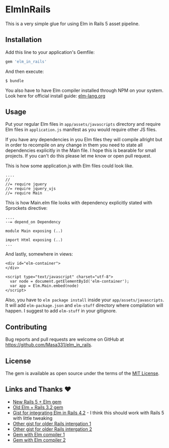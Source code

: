 # ElmInRails

This is a very simple glue for using Elm in Rails 5 asset pipeline.

## Installation

Add this line to your application's Gemfile:

```ruby
gem 'elm_in_rails'
```

And then execute:

    $ bundle

You also have to have Elm compiler installed through NPM on your system. Look here for official install guide:
[elm-lang.org](http://elm-lang.org/)

## Usage

Put your regular Elm files in `app/assets/javascripts` directory and require Elm files in `application.js` manifest as you would require other JS files.

If you have any dependencies in you Elm files they will compile allright but in order to recompile on any change in them you need to state all dependencies explicitly in the Main file.
I hope this is bearable for small projects. If you can't do this please let me know or open pull request.

This is how some application.js with Elm files could look like.
```
....
//
//= require jquery
//= require jquery_ujs
//= require Main
```

This is how Main.elm file looks with dependency explicitly stated with Sprockets directive:
```
....
--= depend_on Dependency

module Main exposing (..)

import Html exposing (..)
...
```

And lastly, somewhere in views:
```
<div id="elm-container">
</div>

<script type="text/javascript" charset="utf-8">
  var node = document.getElementById('elm-container');
  var app = Elm.Main.embed(node)
</script>

```

Also, you have to `elm package install` inside your `app/assets/javascripts`. It will add `elm-package.json` and `elm-stuff` directory where compilation will happen. I suggest to add `elm-stuff` in your gitignore.

## Contributing

Bug reports and pull requests are welcome on GitHub at https://github.com/Masa331/elm_in_rails.

## License

The gem is available as open source under the terms of the [MIT License](http://opensource.org/licenses/MIT).

## Links and Thanks :heart:

- [New Rails 5 + Elm gem](https://github.com/NoRedInk/npm-elm-rails)
- [Old Elm + Rails 3.2 gem](https://github.com/NoRedInk/elm_sprockets)
- [Gist for integrating Elm in Rails 4.2](https://gist.github.com/tmichel/4ac68024b30b77594dac) - I think this should work with Rails 5 with little tweaking
- [Other gist for older Rails intergation 1](https://gist.github.com/rtfeldman/db7b121100b6c6ff435b)
- [Other gist for older Rails intergation 2](https://gist.github.com/rtfeldman/e191ee54cc00f8632ade)
- [Gem with Elm compiler 1](https://github.com/eunomie/ruby-elm)
- [Gem with Elm compiler 2](https://github.com/fbonetti/ruby-elm-compiler)
